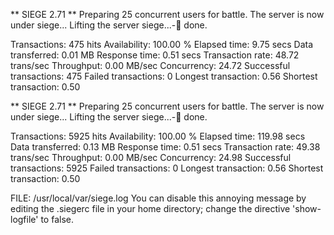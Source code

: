 ** SIEGE 2.71
** Preparing 25 concurrent users for battle.
The server is now under siege...
Lifting the server siege...-      done.

Transactions:		         475 hits
Availability:		      100.00 %
Elapsed time:		        9.75 secs
Data transferred:	        0.01 MB
Response time:		        0.51 secs
Transaction rate:	       48.72 trans/sec
Throughput:		        0.00 MB/sec
Concurrency:		       24.72
Successful transactions:         475
Failed transactions:	           0
Longest transaction:	        0.56
Shortest transaction:	        0.50
 
** SIEGE 2.71
** Preparing 25 concurrent users for battle.
The server is now under siege...
Lifting the server siege...-      done.

Transactions:		        5925 hits
Availability:		      100.00 %
Elapsed time:		      119.98 secs
Data transferred:	        0.13 MB
Response time:		        0.51 secs
Transaction rate:	       49.38 trans/sec
Throughput:		        0.00 MB/sec
Concurrency:		       24.98
Successful transactions:        5925
Failed transactions:	           0
Longest transaction:	        0.56
Shortest transaction:	        0.50
 
FILE: /usr/local/var/siege.log
You can disable this annoying message by editing
the .siegerc file in your home directory; change
the directive 'show-logfile' to false.
